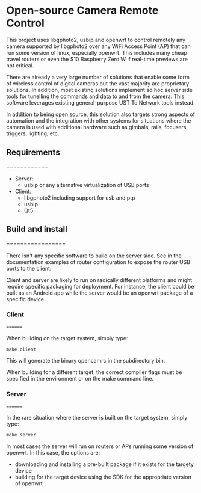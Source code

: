 # Open-source Camera Remote Control

This project uses libgphoto2, usbip and openwrt to control remotely any
camera supported by libgphoto2 over any WiFi Access Point (AP) that can
run some version of linux, especially openwrt. This includes many cheap
travel routers or even the $10 Raspberry Zero W if real-time previews
are not critical.

There are already a very large number of solutions that enable some form of
wireless control of digital cameras but the vast majority are proprietary
solutions. In addition, most existing solutions implement ad hoc server
side tools for tunelling the commands and data to and from the camera. This
software leverages existing general-purpose UST To Network tools instead.

In addition to being open source, this solution also targets strong aspects
of automation and the integration with other systems for situations where
the camera is used with additional hardware such as gimbals, rails, focusers,
triggers, lighting, etc.

## Requirements
   ============

* Server:
  * usbip or any alternative virtualization of USB ports
* Client:
  * libgphoto2 including support for usb and ptp
  * usbip
  * Qt5

## Build and install
   =================

There isn't any specific software to build on the server side. See in the
documentation examples of router configuration to expose the router USB ports
to the client.

Client and server are likely to run on radically different platforms and
might require specific packaging for deployment. For instance, the client
could be built as an Android app while the server would be an openwrt
package of a specific device.

### Client
    ======

When building on the target system, simply type:

```
make client
```

This will generate the binary opencamrc in the subdirectory bin.

When building for a different target, the correct compiler flags must be
specified in the environment or on the make command line.

### Server
    ======

In the rare situation where the server is built on the target system, simply
type:

```
make server
```

In most cases the server will run on routers or APs running some version of
openwrt. In this case, the options are:
* downloading and installing a pre-built package if it exists for the targety device
* building for the target device using the SDK for the appropriate version of openwrt



